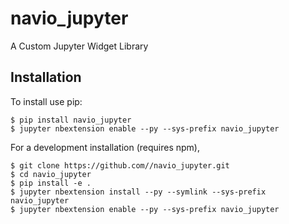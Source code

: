 navio_jupyter
===============================

A Custom Jupyter Widget Library

Installation
------------

To install use pip:

    $ pip install navio_jupyter
    $ jupyter nbextension enable --py --sys-prefix navio_jupyter


For a development installation (requires npm),

    $ git clone https://github.com//navio_jupyter.git
    $ cd navio_jupyter
    $ pip install -e .
    $ jupyter nbextension install --py --symlink --sys-prefix navio_jupyter
    $ jupyter nbextension enable --py --sys-prefix navio_jupyter
